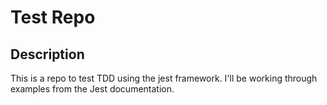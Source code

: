 # Test Repo

## Description

This is a repo to test TDD using the jest framework. I'll be working through examples from the Jest documentation.
